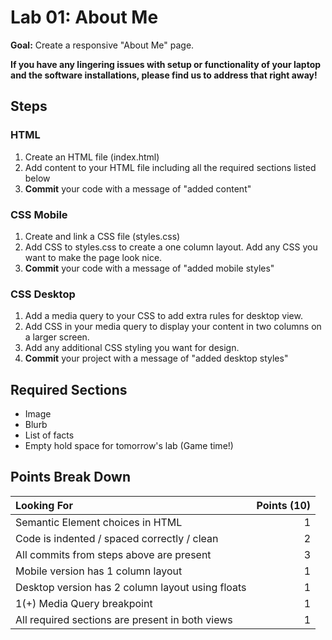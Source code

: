 # Lab 01: About Me

**Goal:** Create a responsive "About Me" page.

**If you have any lingering issues with setup or functionality of your laptop and the software installations, please find us to address that right away!**

## Steps

### HTML
1. Create an HTML file (index.html)
1. Add content to your HTML file including all the required sections listed below
1. **Commit** your code with a message of "added content"

### CSS Mobile
1. Create and link a CSS file (styles.css)
1. Add CSS to styles.css to create a one column layout. Add any CSS you want to make the page look nice.
1. **Commit** your code with a message of "added mobile styles"

### CSS Desktop
1. Add a media query to your CSS to add extra rules for desktop view.
1. Add CSS in your media query to display your content in two columns on a larger screen. 
1. Add any additional CSS styling you want for design.
1. **Commit** your project with a message of "added desktop styles"


## Required Sections

- Image
- Blurb
- List of facts
- Empty hold space for tomorrow's lab (Game time!)

## Points Break Down

Looking For | Points (10)
:--|--:
Semantic Element choices in HTML | 1 
Code is indented / spaced correctly / clean | 2 
All commits from steps above are present | 3 
Mobile version has 1 column layout | 1 
Desktop version has 2 column layout using floats | 1 
1(+) Media Query breakpoint | 1 
All required sections are present in both views | 1
